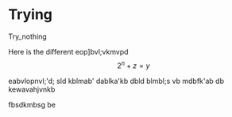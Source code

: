 # Trying
Try_nothing

Here is the different 
eop]bvl;vkmvpd
$$ 2^n + z = y $$

eabvlopnvl;'d;
sld kblmab' 
dablka'kb
dbld blmbl;s
vb
mdbfk'ab
db
kewavahjvnkb

fbsdkmbsg
be

